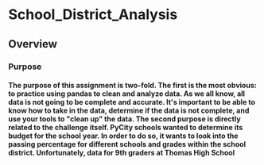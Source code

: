 # School_District_Analysis

## Overview

### Purpose

#### The purpose of this assignment is two-fold. The first is the most obvious: to practice using pandas to clean and analyze data. As we all know, all data is not going to be complete and accurate. It's important to be able to know how to take in the data, determine if the data is not complete, and use your tools to "clean up" the data. The second purpose is directly related to the challenge itself. PyCity schools wanted to determine its budget for the school year. In order to do so, it wants to look into the passing percentage for different schools and grades within the school district. Unfortunately, data for 9th graders at Thomas High School 
